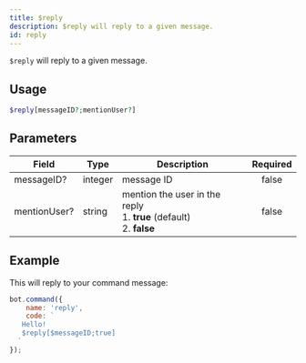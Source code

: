 ```yaml
---
title: $reply
description: $reply will reply to a given message.
id: reply
---
```


`$reply` will reply to a given message.

## Usage

```php
$reply[messageID?;mentionUser?]
```

## Parameters

| Field        | Type    | Description                                                                     | Required |
|--------------|---------|---------------------------------------------------------------------------------|:--------:|
| messageID?   | integer | message ID                                                                      |  false   |
| mentionUser? | string  | mention the user in the reply <br /> 1. **true** (default)  <br /> 2. **false** |  false   |

## Example

This will reply to your command message:

```javascript
bot.command({
    name: 'reply',
    code: `
   Hello!
   $reply[$messageID;true]
  `
});
```